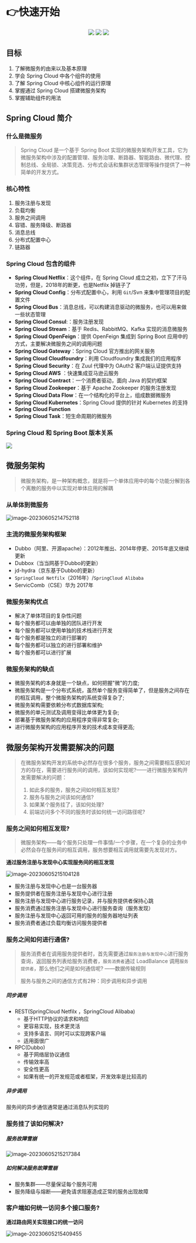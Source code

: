 # 👉快速开始

<p align="center">
  <a href="https://spring.io/projects/spring-boot"><img src="https://img.shields.io/badge/博客-Java达摩院-brightgreen.svg?style=for-the-badge"></a>
  <a href="https://spring.io/projects/spring-security"><img src="https://img.shields.io/badge/公众号-Encho-green.svg?style=for-the-badge"></a>
  <a href="https://spring.io/" target="_blank"><img src="https://img.shields.io/badge/关于我-about-critical?style=for-the-badge"></a>
</p>


## 目标

1. 了解微服务的由来以及基本原理 
2. 学会 Spring Cloud 中各个组件的使用 
3. 了解 Spring Cloud 中核心组件的运行原理 
4. 掌握通过 Spring Cloud 搭建微服务架构 
5. 掌握辅助组件的用法

## Spring Cloud 简介

### 什么是微服务

> Spring Cloud 是一个基于 Spring Boot 实现的微服务架构开发工具，它为微服务架构中涉及的配置管理、服务治理、断路器、智能路由、微代理、控制总线、全局锁、决策竞选、分布式会话和集群状态管理等操作提供了一种简单的开发方式。

### 核心特性

1. 服务注册与发现
2. 负载均衡
3. 服务之间调用
4. 容错、服务降级、断路器
5. 消息总线
6. 分布式配置中心
7. 链路器

### Spring Cloud 包含的组件

- **Spring Cloud Netflix**：这个组件，在 Spring Cloud 成立之初，立下了汗马功劳，但是，2018年的断更，也是Netfilx 掉链子了
- **Spring Cloud Config**：分布式配置中心，利用 `Git`/Svn 来集中管理项目的配置文件
- **Spring Cloud Bus**：消息总线，可以构建消息驱动的微服务，也可以用来做一些状态管理
- **Spring Cloud Consul**:：服务注册发现
- **Spring Cloud Stream**：基于 Redis、RabbitMQ、Kafka 实现的消息微服务
- **Spring Cloud OpenFeign**：提供 OpenFeign 集成到 Spring Boot 应用中的方式，主要解决微服务之间的调用问题
- **Spring Cloud Gateway**：Spring Cloud 官方推出的网关服务
- **Spring Cloud Cloudfoundry**：利用 Cloudfoundry 集成我们的应用程序
- **Spring Cloud Security**：在 Zuul 代理中为 OAuth2 客户端认证提供支持
- **Spring Cloud AWS** ：快速集成亚马逊云服务
- **Spring Cloud Contract**：一个消费者驱动，面向 Java 的契约框架
- **Spring Cloud Zookeeper**：基于 Apache Zookeeper 的服务注册发现
- **Spring Cloud Data Flow**：在一个结构化的平台上，组成数据微服务
- **Spring Cloud Kubernetes**：Spring Cloud 提供的针对 Kubernetes 的支持
- **Spring Cloud Function**
- **Spring Cloud Task**：短生命周期的微服务

### Spring Cloud 和 Spring Boot 版本关系

![](https://s1.vika.cn/space/2022/11/21/0d76c82fed2a4aa5a304ea08667b8e4b)

## 微服务架构

> 微服务架构，是一种架构概念，就是将一个单体应用中的每个功能分解到各个离散的服务中以实现对单体应用的解耦

### 从单体到微服务

![image-20230605214752118](https://javablog-image.oss-cn-hangzhou.aliyuncs.com/blog/image-20230605214752118.png)

### 主流的微服务架构框架

- Dubbo（阿里、开源apache）：2012年推出、2014年停更、2015年底又继续更新
- Dubbox（当当网基于Dubbo的更新）
- jd-hydra（京东基于Dubbo的更新）
- `SpringCloud Netfilx`（2016年）/`SpringCloud Alibaba`
- ServicComb（CSE）华为 2017年

### 微服务架构优点

- 解决了单体项目的复杂性问题
- 每个服务都可以由单独的团队进行开发
- 每个服务都可以使用单独的技术栈进行开发
- 每个服务都是独立的进行部署的
- 每个服务都可以独立的进行部署和维护
- 每个服务都可以进行扩展

### 微服务架构的缺点

- 微服务架构的本身就是一个缺点，如何把握"微"的力度;
- 微服务架构是一个分布式系统，虽然单个服务变得简单了，但是服务之间存在的相互调用，整个微服务架构的系统变得复杂了;
- 微服务架构需要依赖分布式数据库架构;
- 微服务的单元测试及调用变得比单体更为复杂;
- 部署基于微服务架构的应用程序变得非常复杂;
- 进行微服务架构的应用程序开发的技术成本变得更高;

## 微服务架构开发需要解决的问题

> 在微服务架构开发的系统中必然存在很多个服务，服务之间需要相互感知对方的存在，需要进行服务间的调用，该如何实现呢?——进行微服务架构开发需要解决的问题：
>
> 1. 如此多的服务，服务之间如何相互发现?
> 2. 服务与服务之间该如何通信?
> 3. 如果某个服务挂了，该如何处理?
> 4. 前端访问多个不同的服务时该如何统一访问路径呢?

### 服务之间如何相互发现?

> 微服务架构——每个服务只处理一件事情/一个步骤，在一个复杂的业务中必然会存在服务间的相互调用，服务想要相互调用就需要先发现对方。

**通过服务注册与发现中心实现服务间的相互发现**

![image-20230605215104128](https://javablog-image.oss-cn-hangzhou.aliyuncs.com/blog/image-20230605215104128.png)

- 服务注册与发现中心也是一台服务器
- 服务提供者在服务注册与发现中心进行注册
- 服务注册与发现中心进行服务记录，并与服务提供者保持心跳
- 服务消费通过服务注册与发现中心进行服务查询（服务发现）
- 服务注册与发现中心返回可用的服务的服务器地址列表
- 服务消费者通过负载均衡访问服务提供者

### 服务之间如何进行通信?

> 服务消费者在调用服务提供者时，首先需要通过`服务注册与发现中心`进行服务查询，返回服务列表给服务消费者，`服务消费者`通过 LoadBalance 调用`服务提供者`，那么他们之间是如何通信呢? ——数据传输规则
>
> 服务与服务之间的通信方式有2种：同步调用和异步调用

##### 同步调用

- REST(SpringCloud Netfilx ，SpringCloud Alibaba)
  - 基于HTTP协议的请求和响应
  - 更容易实现，技术更灵活
  - 支持多语言、同时可以实现跨客户端
  - 适用面很广
- RPC(Dubbo)
  - 基于网络层协议通信
  - 传输效率高
  - 安全性更高
  - 如果有统一的开发规范或者框架，开发效率是比较高的

##### 异步调用

服务间的异步通信通常是通过消息队列实现的

### 服务挂了该如何解决?

##### 服务故障雪崩

![image-20230605215217384](https://javablog-image.oss-cn-hangzhou.aliyuncs.com/blog/image-20230605215217384.png)

##### 如何解决服务故障雪崩

- 服务集群——尽量保证每个服务可用
- 服务降级与熔断——避免请求阻塞造成正常的服务出现故障

### 客户端如何统一访问多个接口服务?

**通过路由网关实现接口的统一访问**

![image-20230605215409455](https://javablog-image.oss-cn-hangzhou.aliyuncs.com/blog/image-20230605215409455.png)
